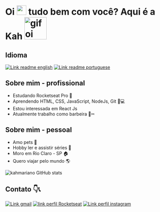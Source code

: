 # Oi <img src="https://raw.githubusercontent.com/kaueMarques/kaueMarques/master/hi.gif" width="30px"> tudo bem com você? Aqui é a Kah <img src="https://images6.fanpop.com/image/photos/37800000/-Hello-penguins-of-madagascar-37800672-500-500.gif" alt="gif oi" width="70"/>

## Idioma
[![Link readme english](https://img.shields.io/badge/-En-blue)](https://github.com/kahmariano/kahmariano//main/README.md)
[![Link readme portuguese](https://img.shields.io/badge/-Pt__Br-orange)](https://github.com/kahmariano/kahmariano/blob/main/READMEPt_br.md)

## Sobre mim - profissional
 * Estudando Rocketseat Pro 🚀
 * Aprendendo HTML, CSS, JavaScript, NodeJs, Git 📝💻
 * Estou interessada em React Js
 * Atualmente trabalho como barbeira 💈✂
## Sobre mim - pessoal

 * Amo pets 🐶
 * Hobby ler e assistir séries 📗
 * Moro em Rio Claro - SP 🏠
 * Quero viajar pelo mundo 🌎

![kahmariano GitHub stats](https://github-readme-stats.vercel.app/api?username=kahmariano&show_icons=true&theme=midnight-purple)

## Contato 👇📞
[![Link gmail](https://img.shields.io/badge/-Gmail-red)](https://mail.google.com/mail/u/0/#inbox)
[![link perfil Rocketseat](https://img.shields.io/badge/-Perfil%20Rocketseat-purple)](https://app.rocketseat.com.br/dashboard)
[![Link perfil instagram](https://img.shields.io/badge/-Instagram-pink)](https://www.instagram.com/kahbarber/)
